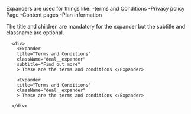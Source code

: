 Expanders are used for things like:
-terms and Conditions
-Privacy policy Page
-Content pages
-Plan information

The title and children are mandatory for the expander but the subtitle and classname are optional.

```
  <div>
    <Expander
    title="Terms and Conditions"
    className="deal__expander"
    subtitle="Find out more"
    > These are the terms and conditions </Expander>

    <Expander
    title="Terms and Conditions"
    className="deal__expander"
    > These are the terms and conditions </Expander>

  </div>

```
